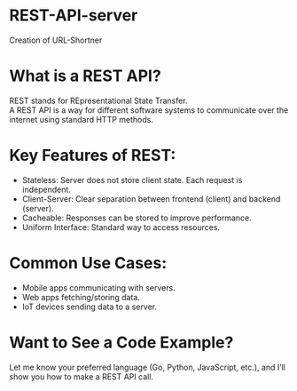 # REST-API-server
Creation of URL-Shortner

# What is a REST API?
REST stands for REpresentational State Transfer.<br>
A REST API is a way for different software systems to communicate over the internet using standard HTTP methods.<br>

# Key Features of REST:
- Stateless: Server does not store client state. Each request is independent.<br>
- Client-Server: Clear separation between frontend (client) and backend (server).<br>
- Cacheable: Responses can be stored to improve performance.<br>
- Uniform Interface: Standard way to access resources.<br>

# Common Use Cases:
- Mobile apps communicating with servers.<br>
- Web apps fetching/storing data.<br>
- IoT devices sending data to a server.<br>

# Want to See a Code Example?
Let me know your preferred language (Go, Python, JavaScript, etc.), and I’ll show you how to make a REST API call.
